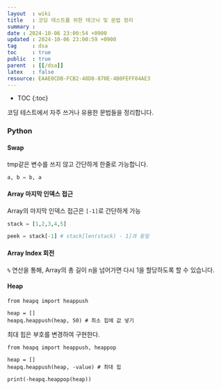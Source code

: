 ```yaml
---
layout  : wiki
title   : 코딩 테스트를 위한 테크닉 및 문법 정리
summary : 
date : 2024-10-06 23:00:54 +0900
updated : 2024-10-06 23:00:59 +0900
tag     : dsa
toc     : true
public  : true
parent  : [[/dsa]] 
latex   : false
resource: EAAE0CDB-FCB2-48D8-870E-4B0FEFF04AE3
---
```

* TOC
{:toc}

코딩 테스트에서 자주 쓰거나 유용한 문법들을 정리합니다.

### Python

#### Swap

tmp같은 변수를 쓰지 않고 간단하게 한줄로 가능합니다.

```python
a, b = b, a
```

#### Array 마지막 인덱스 접근
Array의 마지막 인덱스 접근은 `[-1]`로 간단하게 가능

```python
stack = [1,2,3,4,5]

peek = stack[-1] # stack[len(stack) - 1]과 동일
```

#### Array Index 회전

`%` 연산을 통해, Array의 총 길이 n을 넘어가면 다시 1을 할당하도록 할 수 있습니다.

#### Heap

```
from heapq import heappush

heap = []
heapq.heappush(heap, 50) # 최소 힙에 값 넣기
```

최대 힙은 부호를 변경하여 구현한다.

```
from heapq import heappush, heappop

heap = []
heapq.heappush(heap, -value) # 최대 힙

print(-heapq.heappop(heap))
```

